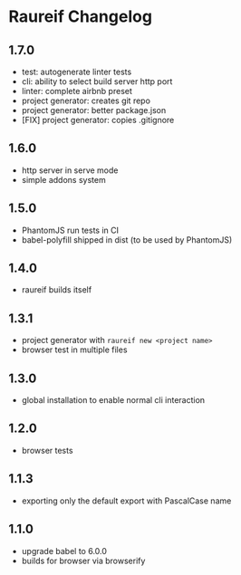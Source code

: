 # Raureif Changelog

## 1.7.0

* test: autogenerate linter tests
* cli: ability to select build server http port
* linter: complete airbnb preset
* project generator: creates git repo
* project generator: better package.json
* [FIX] project generator: copies .gitignore

## 1.6.0

* http server in serve mode
* simple addons system

## 1.5.0

* PhantomJS run tests in CI
* babel-polyfill shipped in dist (to be used by PhantomJS)

## 1.4.0

* raureif builds itself

## 1.3.1

* project generator with `raureif new <project name>`
* browser test in multiple files

## 1.3.0

* global installation to enable normal cli interaction

## 1.2.0

* browser tests

## 1.1.3

* exporting only the default export with PascalCase name

## 1.1.0

* upgrade babel to 6.0.0
* builds for browser via browserify
